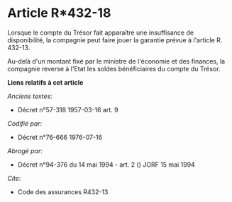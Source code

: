 # Article R*432-18

Lorsque le compte du Trésor fait apparaître une insuffisance de disponibilité, la compagnie peut faire jouer la garantie
prévue à l'article R. 432-13.

Au-delà d'un montant fixé par le ministre de l'économie et des finances, la compagnie reverse à l'Etat les soldes
bénéficiaires du compte du Trésor.

**Liens relatifs à cet article**

_Anciens textes_:

  - Décret n°57-318 1957-03-16 art. 9

_Codifié par_:

  - Décret n°76-666 1976-07-16

_Abrogé par_:

  - Décret n°94-376 du 14 mai 1994 - art. 2 () JORF 15 mai 1994

_Cite_:

  - Code des assurances R432-13
